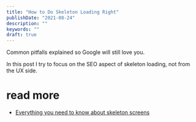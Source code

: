 ```yaml
---
title: "How to Do Skeleton Loading Right"
publishDate: "2021-08-24"
description: ""
keywords: ""
draft: true
---
```


Common pitfalls explained so Google will still love you.

In this post I try to focus on the SEO aspect of skeleton loading, not from the UX side.

# read more

- [Everything you need to know about skeleton screens](https://uxdesign.cc/what-you-should-know-about-skeleton-screens-a820c45a571a)